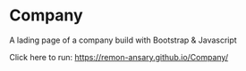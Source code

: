 # Company
A lading page of a company build with Bootstrap &amp; Javascript

Click here to run: https://remon-ansary.github.io/Company/

